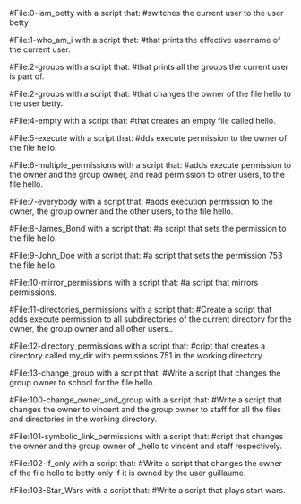 #File:0-iam_betty with a script that:
#switches the current user to the user betty

#File:1-who_am_i with a script that:
#that prints the effective username of the current user.

#File:2-groups with a script that:
#that prints all the groups the current user is part of.

#File:2-groups with a script that:
#that changes the owner of the file hello to the user betty.

#File:4-empty with a script that:
#that creates an empty file called hello.


#File:5-execute with a script that:
#dds execute permission to the owner of the file hello.

#File:6-multiple_permissions with a script that:
#adds execute permission to the owner and the group owner, and read permission to other users, to the file hello.

#File:7-everybody with a script that:
#adds execution permission to the owner, the group owner and the other users, to the file hello.

#File:8-James_Bond with a script that:
#a script that sets the permission to the file hello.

#File:9-John_Doe with a script that:
#a script that sets the permission 753 the file hello.

#File:10-mirror_permissions with a script that:
#a script that mirrors permissions.

#File:11-directories_permissions with a script that:
#Create a script that adds execute permission to all subdirectories of the current directory for the owner, the group owner and all other users..

#File:12-directory_permissions with a script that:
#cript that creates a directory called my_dir with permissions 751 in the working directory.

#File:13-change_group with a script that:
#Write a script that changes the group owner to school for the file hello.

#File:100-change_owner_and_group with a script that:
#Write a script that changes the owner to vincent and the group owner to staff for all the files and directories in the working directory.

#File:101-symbolic_link_permissions with a script that:
#cript that changes the owner and the group owner of _hello to vincent and staff respectively.

#File:102-if_only with a script that:
#Write a script that changes the owner of the file hello to betty only if it is owned by the user guillaume.


#File:103-Star_Wars with a script that:
#Write a script that plays start wars.